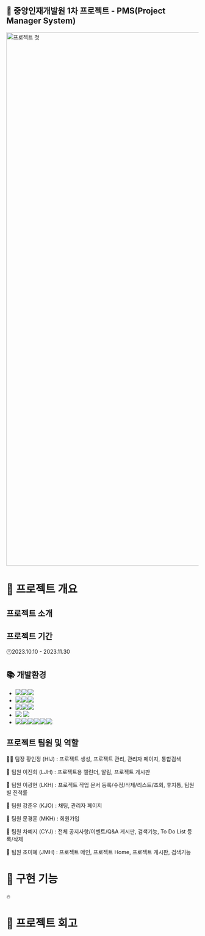 ## 📣 중앙인재개발원 1차 프로젝트 - PMS(Project Manager System)

<img width="1397" alt="프로젝트 첫" src="https://github.com/rhkd4129/sundo_project_23501a/assets/77871676/4f6bf9a3-cb4b-411f-9d44-e1f282d13994">

# 📖 프로젝트 개요
##  프로젝트 소개 

##  프로젝트 기간
 🕛2023.10.10 - 2023.11.30

## 📚 개발환경

- <img src="https://img.shields.io/badge/Framework-%23121011?style=for-the-badge"><img src="https://img.shields.io/badge/springboot-6DB33F?style=for-the-badge&logo=springboot&logoColor=white"><img src="https://img.shields.io/badge/3.2.0-515151?style=for-the-badge">
- <img src="https://img.shields.io/badge/Build-%23121011?style=for-the-badge"><img src="https://img.shields.io/badge/Gradle-02303A?style=for-the-badge&logo=Gradle&logoColor=white"><img src="https://img.shields.io/badge/8.5-515151?style=for-the-badge">
- <img src="https://img.shields.io/badge/Language-%23121011?style=for-the-badge"><img src="https://img.shields.io/badge/java-%23ED8B00?style=for-the-badge&logo=openjdk&logoColor=white"><img src="https://img.shields.io/badge/11-515151?style=for-the-badge">
- <img src="https://img.shields.io/badge/DATABASE-%23121011?style=for-the-badge">  <img src="https://img.shields.io/badge/Oracle-F80000?style=for-the-badge&logo=oracle&logoColor=white">
- <img src="https://img.shields.io/badge/front-%23121011?style=for-the-badge"><img src="https://img.shields.io/badge/html5-%23E34F26.svg?style=for-the-badge&logo=html5&logoColor=white"><img src="https://img.shields.io/badge/css-%231572B6.svg?style=for-the-badge&logo=css3&logoColor=white"><img src="https://img.shields.io/badge/javascript-%23323330.svg?style=for-the-badge&logo=javascript&logoColor=%23F7DF1E"><img src="https://img.shields.io/badge/jquery-%230769AD.svg?style=for-the-badge&logo=jquery&logoColor=white"><img src="https://img.shields.io/badge/bootstrap-%238511FA.svg?style=for-the-badge&logo=bootstrap&logoColor=white">





## 프로젝트 팀원 및 역할
👑👩 팀장 황인정 (HIJ) : 프로젝트 생성, 프로젝트 관리, 관리자 페이지, 통합검색

👩 팀원 이진희 (LJH) : 프로젝트용 캘린더, 알림, 프로젝트 게시판

🧑 팀원 이광현 (LKH) : 프로젝트 작업 문서 등록/수정/삭제/리스트/조회, 휴지통, 팀원별 진척률

🧑 팀원 강준우 (KJO) : 채팅, 관리자 페이지

🧑 팀원 문경훈 (MKH) : 회원가입

👩 팀원 차예지 (CYJ) : 전체 공지사항/이벤트/Q&A 게시판, 검색기능, To Do List 등록/삭제

👩 팀원 조미혜 (JMH) : 프로젝트 메인, 프로젝트 Home, 프로젝트 게시판, 검색기능



# 🔭 구현 기능
  
🔥 
  


# 📌 프로젝트 회고 


  
  








